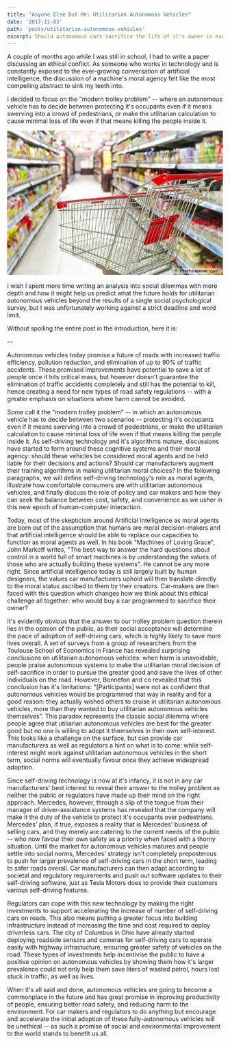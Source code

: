 ```yaml
---
title: "Anyone Else But Me: Utilitarian Autonomous Vehicles"
date: '2017-11-03'
path: 'posts/utilitarian-autonomous-vehicles'
excerpt: Should autonomous cars sacrifice the life of it's owner in exchange for more lives? 
---
```



A couple of months ago while I was still in school, I had to write a paper discussing an ethical conflict. As someone who works in technology and is constantly exposed to the ever-growing conversation of artificial intelligence, the discussion of a machine's moral agency felt like the most compelling abstract to sink my teeth into.

I decided to focus on the "modern trolley problem" -- where an autonomous vehicle has to decide between protecting it's occupants even if it means swerving into a crowd of pedestrians, or make the utilitarian calculation to cause minimal loss of life even if that means killing the people inside it.

![This, is called a "trolley", not "shopping cart". But we're not here to discuss this type of trolley problem.](image1.jpg)

I wish I spent more time writing an analysis into social dilemmas with more depth and how it might help us predict what the future holds for utilitarian autonomous vehicles beyond the results of a single social psychological survey, but I was unfortunately working against a strict deadline and word limit.

Without spoiling the entire post in the introduction, here it is:

-- 

Autonomous vehicles today promise a future of roads with increased traffic efficiency, pollution reduction, and elimination of up to 90% of traffic accidents. These promised improvements have potential to save a lot of people once it hits critical mass, but however doesn't guarantee the elimination of traffic accidents completely and still has the potential to kill, hence creating a need for new types of road safety regulations -- with a greater emphasis on situations where harm cannot be avoided. 

Some call it the "modern trolley problem" -- in which an autonomous vehicle has to decide between two scenarios -- protecting it's occupants even if it means swerving into a crowd of pedestrians, or make the utilitarian calculation to cause minimal loss of life even if that means killing the people inside it. As self-driving technology and it's algorithms mature, discussions have started to form around these cognitive systems and their moral agency: should these vehicles be considered moral agents and be held liable for their decisions and actions? Should car manufacturers augment their training algorithms in making utilitarian moral choices? In the following paragraphs, we will define self-driving technology's role as moral agents, illustrate how comfortable consumers are with utilitarian autonomous vehicles, and finally discuss the role of policy and car makers and how they can seek the balance between cost, safety, and convenience as we usher in this new epoch of human-computer interaction.

Today, most of the skepticism around Artificial Intelligence as moral agents are born out of the assumption that humans are moral decision-makers and that artificial intelligence should be able to replace our capacities to function as moral agents as well. In his book "Machines of Loving Grace", John Markoff writes, "The best way to answer the hard questions about control in a world full of smart machines is by understanding the values of those who are actually building these systems". He cannot be any more right. Since artificial intelligence today is still largely built by human designers, the values car manufacturers uphold will then translate directly to the moral status ascribed to them by their creators. Car-makers are then faced with this question which changes how we think about this ethical challenge all together: who would buy a car programmed to sacrifice their owner?

It's evidently obvious that the answer to our trolley problem question therein lies in the opinion of the public, as their social acceptance will determine the pace of adoption of self-driving cars, which is highly likely to save more lives overall. A set of surveys from a group of researchers from the Toulouse School of Economics in France has revealed surprising conclusions on utilitarian autonomous vehicles: when harm is unavoidable, people praise autonomous systems to make the utilitarian moral decision of self-sacrifice in order to pursue the greater good and save the lives of other individuals on the road. However, Bonnefon and co revealed that this conclusion has it's limitations: "[Participants] were not as confident that autonomous vehicles would be programmed that way in reality and for a good reason: they actually wished others to cruise in utilitarian autonomous vehicles, more than they wanted to buy utilitarian autonomous vehicles themselves". This paradox represents the classic social dilemma where people agree that utiliarian autonomous vehicles are best for the greater good but no one is willing to adopt it themselves in their own self-interest. This looks like a challenge on the surface, but can provide car manufacturers as well as regulators a hint on what is to come: while self-interest might work against utilitarian autonomous vehicles in the short term, social norms will eventually favour once they achieve widespread adoption.

Since self-driving technology is now at it's infancy, it is not in any car manufacturers' best interest to reveal their answer to the trolley problem as neither the public or regulators have made up their mind on the right approach. Mercedes, however, through a slip of the tongue from their manager of driver-assistance systems has revealed that the company will make it the duty of the vehicle to protect it's occupants over pedestrians. Mercedes' plan, if true, exposes a reality that is Mercedes' business of selling cars, and they merely are catering to the current needs of the public -- who now favour their own safety as a priority when faced with a thorny situation. Until the market for autonomous vehicles matures and people settle into social norms, Mercedes' strategy isn't completely preposterous to push for larger prevalence of self-driving cars in the short term, leading to safer roads overall. Car manufacturers can then adapt according to societal and regulatory requirements and push out software updates to their self-driving software, just as Tesla Motors does to provide their customers various self-driving features.

Regulators can cope with this new technology by making the right investments to support accelerating the increase of number of self-driving cars on roads. This also means putting a greater focus into building infrastructure instead of increasing the time and cost required to deploy driverless cars. The city of Columbus in Ohio have already started deploying roadside sensors and cameras for self-driving cars to operate easily with highway infrastucture, ensuring greater safety of vehicles on the road. These types of investments help incentivise the public to have a positive opinion on autonomous vehicles by showing them how it's larger prevalence could not only help them save liters of wasted petrol, hours lost stuck in traffic, as well as lives.

When it's all said and done, autonomous vehicles are going to become a commonplace in the future and has great promise in improving productivity of people, ensuring better road safety, and reducing harm to the environment. For car makers and regulators to do anything but encourage and accelerate the initial adoption of these fully-autonomous vehicles will be unethical -- as such a promise of social and environmental improvement to the world stands to benefit us all.

